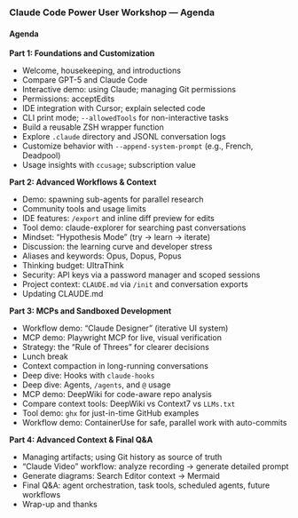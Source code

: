 ### Claude Code Power User Workshop — Agenda

#### Agenda

**Part 1: Foundations and Customization**

- Welcome, housekeeping, and introductions
- Compare GPT-5 and Claude Code
- Interactive demo: using Claude; managing Git permissions
- Permissions: acceptEdits
- IDE integration with Cursor; explain selected code
- CLI print mode; `--allowedTools` for non-interactive tasks
- Build a reusable ZSH wrapper function
- Explore `.claude` directory and JSONL conversation logs
- Customize behavior with `--append-system-prompt` (e.g., French, Deadpool)
- Usage insights with `ccusage`; subscription value

**Part 2: Advanced Workflows & Context**

- Demo: spawning sub-agents for parallel research
- Community tools and usage limits
- IDE features: `/export` and inline diff preview for edits
- Tool demo: claude-explorer for searching past conversations
- Mindset: “Hypothesis Mode” (try → learn → iterate)
- Discussion: the learning curve and developer stress
- Aliases and keywords: Opus, Dopus, Popus
- Thinking budget: UltraThink
- Security: API keys via a password manager and scoped sessions
- Project context: `CLAUDE.md` via `/init` and conversation exports
- Updating CLAUDE.md

**Part 3: MCPs and Sandboxed Development**

- Workflow demo: “Claude Designer” (iterative UI system)
- MCP demo: Playwright MCP for live, visual verification
- Strategy: the “Rule of Threes” for clearer decisions
- Lunch break
- Context compaction in long-running conversations
- Deep dive: Hooks with `claude-hooks`
- Deep dive: Agents, `/agents`, and `@` usage
- MCP demo: DeepWiki for code-aware repo analysis
- Compare context tools: DeepWiki vs Context7 vs `LLMs.txt`
- Tool demo: `ghx` for just-in-time GitHub examples
- Workflow demo: ContainerUse for safe, parallel work with auto-commits

**Part 4: Advanced Context & Final Q&A**

- Managing artifacts; using Git history as source of truth
- “Claude Video” workflow: analyze recording → generate detailed prompt
- Generate diagrams: Search Editor context → Mermaid
- Final Q&A: agent orchestration, task tools, scheduled agents, future workflows
- Wrap-up and thanks
